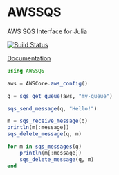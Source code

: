 # AWSSQS

AWS SQS Interface for Julia

[![Build Status](https://travis-ci.org/samoconnor/AWSSQS.jl.svg)](https://travis-ci.org/samoconnor/AWSSQS.jl)

[Documentation](https://juliacloud.github.io/AWSCore.jl/build/AWSSQS.html)

```julia
using AWSSQS

aws = AWSCore.aws_config()

q = sqs_get_queue(aws, "my-queue")

sqs_send_message(q, "Hello!")

m = sqs_receive_message(q)
println(m[:message])
sqs_delete_message(q, m)

for m in sqs_messages(q)
    println(m[:message])
    sqs_delete_message(q, m)
end
```
